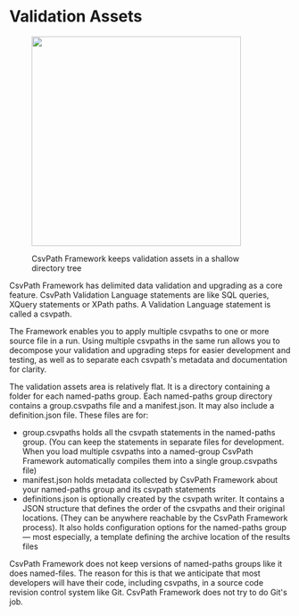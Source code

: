 # Validation Assets

<figure><img src="../../../.gitbook/assets/Screenshot 2025-03-28 at 11.47.47 AM.png" alt="" width="375"><figcaption><p>CsvPath Framework keeps validation assets in a shallow directory tree</p></figcaption></figure>

CsvPath Framework has delimited data validation and upgrading as a core feature.  CsvPath Validation Language statements are like SQL queries, XQuery statements or XPath paths. A Validation Language statement is called a csvpath.&#x20;

The Framework enables you to apply multiple csvpaths to one or more source file in a run. Using multiple csvpaths in the same run allows you to decompose your validation and upgrading steps for easier development and testing, as well as to separate each csvpath's metadata and documentation for clarity.

The validation assets area is relatively flat. It is a directory containing a folder for each named-paths group. Each named-paths group directory contains a group.csvpaths file and a manifest.json. It may also include a definition.json file. These files are for:&#x20;

* group.csvpaths holds all the csvpath statements in the named-paths group. (You can keep the statements in separate files for development. When you load multiple csvpaths into a named-group CsvPath Framework automatically compiles them into a single group.csvpaths file)
* manifest.json holds metadata collected by CsvPath Framework about your named-paths group and its csvpath statements
* definitions.json is optionally created by the csvpath writer. It contains a JSON structure that defines the order of the csvpaths and their original locations. (They can be anywhere reachable by the CsvPath Framework process). It also holds configuration options for the named-paths group — most especially, a template defining the archive location of the results files

CsvPath Framework does not keep versions of named-paths groups like it does named-files. The reason for this is that we anticipate that most developers will have their code, including csvpaths, in a source code revision control system like Git. CsvPath Framework does not try to do Git's job.
